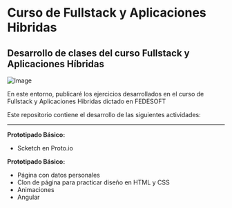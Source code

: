 Curso de Fullstack y Aplicaciones Hibridas
=======

## Desarrollo de clases del curso Fullstack y Aplicaciones Híbridas

![Image](Fedesoft4.png)

En este entorno, publicaré los ejercicios desarrollados en el curso de Fullstack y Aplicaciones Hibridas dictado en FEDESOFT

Este repositorio contiene el desarrollo de las siguientes actividades:

---

**Prototipado Básico:**

  * Scketch en Proto.io

**Prototipado Básico:**

  * Página con datos personales
  * Clon de página para practicar diseño en HTML y CSS
  * Animaciones
  * Angular
